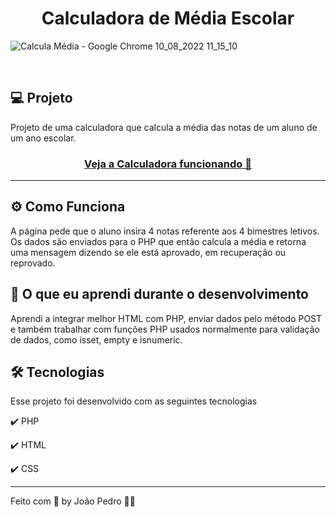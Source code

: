 <h1 align="center">
  Calculadora de Média Escolar
</h1>

![Calcula Média - Google Chrome 10_08_2022 11_15_10](https://user-images.githubusercontent.com/93893533/183924066-e55c2561-b216-4515-a467-639629fb41fa.png)

<br />

## 💻 Projeto

Projeto de uma calculadora que calcula a média das notas de um aluno de um ano escolar.

 <h3 align="center"><a target="_blank" href="https://media-calculator-php.herokuapp.com/">Veja a Calculadora funcionando 👀</a></h3>

<hr>

## ⚙️ Como Funciona
A página pede que o aluno insira 4 notas referente aos 4 bimestres letivos. Os dados são enviados para o PHP que então calcula a média e retorna uma mensagem dizendo se ele está aprovado, em recuperação ou reprovado.

## 📖 O que eu aprendi durante o desenvolvimento
Aprendi a integrar melhor HTML com PHP, enviar dados pelo método POST e também trabalhar com funções PHP usados normalmente para validação de dados, como isset, empty e isnumeric.

## 🛠️ Tecnologias
Esse projeto foi desenvolvido com as seguintes tecnologias

✔️ PHP

✔️ HTML

✔️ CSS

---

Feito com 💜 by João Pedro 👋🏻